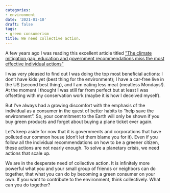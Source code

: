```yaml
---
categories:
- environment
date: '2021-01-10'
draft: false
tags:
- green consumerism
title: We need collective action.
---
```


A few years ago I was reading this excellent article titled ["The climate mitigation gap: education and government recommendations miss the most effective individual actions"](https://doi.org/10.1088/1748-9326/aa7541)

I was very pleased to find out I was doing the top most beneficial actions: I don’t have kids yet (best thing for the environment); I have a car-free live in the US (second best thing), and I am eating less meat (meatless Mondays!). At the moment I thought I was still far from perfect but at least I was offsetting with my conservation work (maybe it is how I deceived myself).

But I’ve always had a growing discomfort with the emphasis of the individual as a consumer in the quest of better habits to “help save the environment”. So, your commitment to the Earth will only be shown if you buy green products and forget about buying a plane ticket ever again.

Let’s keep aside for now that it is governments and corporations that have polluted our common house (don’t let them blame you for it). Even if you follow all the individual recommendations on how to be a greener citizen, these actions are not nearly enough. To solve a planetary crisis, we need actions that scale up.

We are in the desperate need of collective action. It is infinitely more powerful what you and your small group of friends or neighbors can do together, that what you can do by becoming a green consumer on your own. If you want to contribute to the environment, think collectively. What can you do together?
